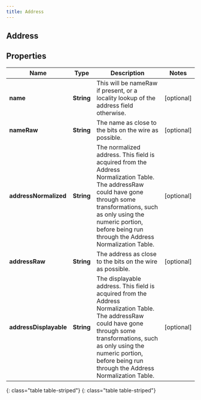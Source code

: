 ```yaml
---
title: Address
---
```

## Address


## Properties

| Name | Type | Description | Notes |
| ------------ | ------------- | ------------- | ------------- |
| **name** | **String** | This will be nameRaw if present, or a locality lookup of the address field otherwise. |  [optional] |
| **nameRaw** | **String** | The name as close to the bits on the wire as possible. |  [optional] |
| **addressNormalized** | **String** | The normalized address. This field is acquired from the Address Normalization Table.  The addressRaw could have gone through some transformations, such as only using the numeric portion, before being run through the Address Normalization Table. |  [optional] |
| **addressRaw** | **String** | The address as close to the bits on the wire as possible. |  [optional] |
| **addressDisplayable** | **String** | The displayable address. This field is acquired from the Address Normalization Table.  The addressRaw could have gone through some transformations, such as only using the numeric portion, before being run through the Address Normalization Table. |  [optional] |
{: class="table table-striped"}
{: class="table table-striped"}


